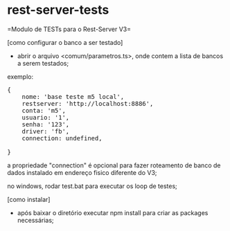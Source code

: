 # rest-server-tests

=Modulo de TESTs para o Rest-Server V3=


[como configurar o banco a ser testado]
* abrir o arquivo   <comum/parametros.ts>, onde contem a lista de bancos a serem testados;

exemplo:
<pre>
{
    nome: 'base teste m5 local',
    restserver: 'http://localhost:8886',
    conta: 'm5',
    usuario: '1',
    senha: '123',
    driver: 'fb',
    connection: undefined,

} </pre>

a propriedade "connection" é opcional para fazer roteamento de banco de dados instalado em endereço fisico diferente do V3;



no windows, rodar    test.bat   para executar os loop de testes;

[como instalar]
* após baixar o diretório executar  npm install para criar as packages necessárias;
